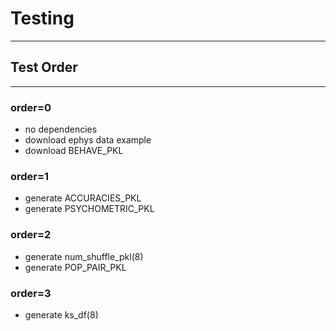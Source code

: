 # Testing
------------
## Test Order
------------
### order=0 
- no dependencies
- download ephys data example
- download BEHAVE_PKL

### order=1
- generate ACCURACIES_PKL
- generate PSYCHOMETRIC_PKL

### order=2
- generate num_shuffle_pkl(8)
- generate POP_PAIR_PKL

### order=3
- generate ks_df(8)